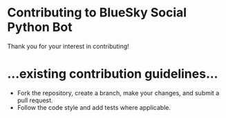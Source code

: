 # Contributing to BlueSky Social Python Bot

Thank you for your interest in contributing!
# ...existing contribution guidelines...
- Fork the repository, create a branch, make your changes, and submit a pull request.
- Follow the code style and add tests where applicable.
